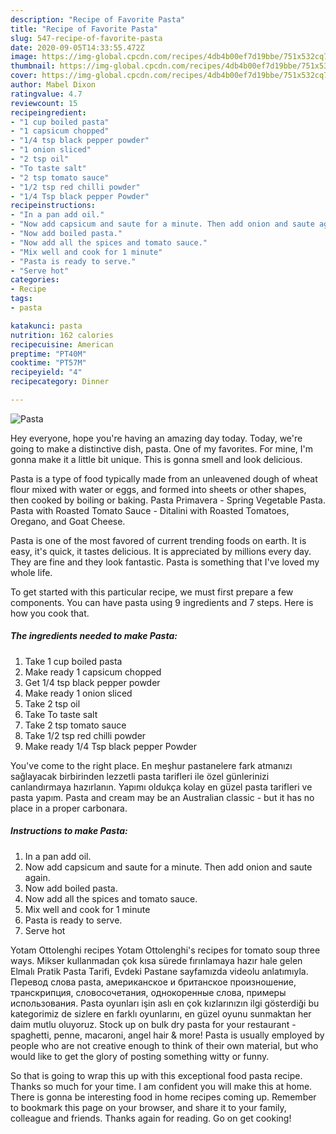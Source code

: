 ```yaml
---
description: "Recipe of Favorite Pasta"
title: "Recipe of Favorite Pasta"
slug: 547-recipe-of-favorite-pasta
date: 2020-09-05T14:33:55.472Z
image: https://img-global.cpcdn.com/recipes/4db4b00ef7d19bbe/751x532cq70/pasta-recipe-main-photo.jpg
thumbnail: https://img-global.cpcdn.com/recipes/4db4b00ef7d19bbe/751x532cq70/pasta-recipe-main-photo.jpg
cover: https://img-global.cpcdn.com/recipes/4db4b00ef7d19bbe/751x532cq70/pasta-recipe-main-photo.jpg
author: Mabel Dixon
ratingvalue: 4.7
reviewcount: 15
recipeingredient:
- "1 cup boiled pasta"
- "1 capsicum chopped"
- "1/4 tsp black pepper powder"
- "1 onion sliced"
- "2 tsp oil"
- "To taste salt"
- "2 tsp tomato sauce"
- "1/2 tsp red chilli powder"
- "1/4 Tsp black pepper Powder"
recipeinstructions:
- "In a pan add oil."
- "Now add capsicum and saute for a minute. Then add onion and saute again."
- "Now add boiled pasta."
- "Now add all the spices and tomato sauce."
- "Mix well and cook for 1 minute"
- "Pasta is ready to serve."
- "Serve hot"
categories:
- Recipe
tags:
- pasta

katakunci: pasta 
nutrition: 162 calories
recipecuisine: American
preptime: "PT40M"
cooktime: "PT57M"
recipeyield: "4"
recipecategory: Dinner

---
```



![Pasta](https://img-global.cpcdn.com/recipes/4db4b00ef7d19bbe/751x532cq70/pasta-recipe-main-photo.jpg)

Hey everyone, hope you're having an amazing day today. Today, we're going to make a distinctive dish, pasta. One of my favorites. For mine, I'm gonna make it a little bit unique. This is gonna smell and look delicious.

Pasta is a type of food typically made from an unleavened dough of wheat flour mixed with water or eggs, and formed into sheets or other shapes, then cooked by boiling or baking. Pasta Primavera - Spring Vegetable Pasta. Pasta with Roasted Tomato Sauce - Ditalini with Roasted Tomatoes, Oregano, and Goat Cheese.

Pasta is one of the most favored of current trending foods on earth. It is easy, it's quick, it tastes delicious. It is appreciated by millions every day. They are fine and they look fantastic. Pasta is something that I've loved my whole life.


To get started with this particular recipe, we must first prepare a few components. You can have pasta using 9 ingredients and 7 steps. Here is how you cook that.

<!--inarticleads1-->

##### The ingredients needed to make Pasta:

1. Take 1 cup boiled pasta
1. Make ready 1 capsicum chopped
1. Get 1/4 tsp black pepper powder
1. Make ready 1 onion sliced
1. Take 2 tsp oil
1. Take To taste salt
1. Take 2 tsp tomato sauce
1. Take 1/2 tsp red chilli powder
1. Make ready 1/4 Tsp black pepper Powder


You&#39;ve come to the right place. En meşhur pastanelere fark atmanızı sağlayacak birbirinden lezzetli pasta tarifleri ile özel günlerinizi canlandırmaya hazırlanın. Yapımı oldukça kolay en güzel pasta tarifleri ve pasta yapım. Pasta and cream may be an Australian classic - but it has no place in a proper carbonara. 

<!--inarticleads2-->

##### Instructions to make Pasta:

1. In a pan add oil.
1. Now add capsicum and saute for a minute. Then add onion and saute again.
1. Now add boiled pasta.
1. Now add all the spices and tomato sauce.
1. Mix well and cook for 1 minute
1. Pasta is ready to serve.
1. Serve hot


Yotam Ottolenghi recipes Yotam Ottolenghi&#39;s recipes for tomato soup three ways. Mikser kullanmadan çok kısa sürede fırınlamaya hazır hale gelen Elmalı Pratik Pasta Tarifi, Evdeki Pastane sayfamızda videolu anlatımıyla. Перевод слова pasta, американское и британское произношение, транскрипция, словосочетания, однокоренные слова, примеры использования. Pasta oyunları işin aslı en çok kızlarınızın ilgi gösterdiği bu kategorimiz de sizlere en farklı oyunlarını, en güzel oyunu sunmaktan her daim mutlu oluyoruz. Stock up on bulk dry pasta for your restaurant - spaghetti, penne, macaroni, angel hair &amp; more! Pasta is usually employed by people who are not creative enough to think of their own material, but who would like to get the glory of posting something witty or funny. 

So that is going to wrap this up with this exceptional food pasta recipe. Thanks so much for your time. I am confident you will make this at home. There is gonna be interesting food in home recipes coming up. Remember to bookmark this page on your browser, and share it to your family, colleague and friends. Thanks again for reading. Go on get cooking!

